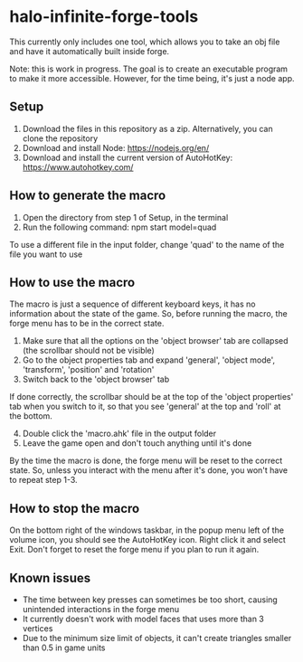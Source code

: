 # halo-infinite-forge-tools

This currently only includes one tool, which allows you to take an obj file and have it automatically built inside forge.

Note: this is work in progress. The goal is to create an executable program to make it more accessible. However, for the time being, it's just a node app.

## Setup
1. Download the files in this repository as a zip. Alternatively, you can clone the repository
2. Download and install Node: https://nodejs.org/en/
3. Download and install the current version of AutoHotKey: https://www.autohotkey.com/

## How to generate the macro
1. Open the directory from step 1 of Setup, in the terminal
2. Run the following command: npm start model=quad

To use a different file in the input folder, change 'quad' to the name of the file you want to use

## How to use the macro
The macro is just a sequence of different keyboard keys, it has no information about the state of the game. So, before running the macro, the forge menu has to be in the correct state.

1. Make sure that all the options on the 'object browser' tab are collapsed (the scrollbar should not be visible)
2. Go to the object properties tab and expand 'general', 'object mode', 'transform', 'position' and 'rotation'
3. Switch back to the 'object browser' tab

If done correctly, the scrollbar should be at the top of the 'object properties' tab when you switch to it, so that you see 'general' at the top and 'roll' at the bottom.

4. Double click the 'macro.ahk' file in the output folder
5. Leave the game open and don't touch anything until it's done

By the time the macro is done, the forge menu will be reset to the correct state. So, unless you interact with the menu after it's done, you won't have to repeat step 1-3.

## How to stop the macro
On the bottom right of the windows taskbar, in the popup menu left of the volume icon, you should see the AutoHotKey icon. Right click it and select Exit. Don't forget to reset the forge menu if you plan to run it again.

## Known issues
* The time between key presses can sometimes be too short, causing unintended interactions in the forge menu
* It currently doesn't work with model faces that uses more than 3 vertices
* Due to the minimum size limit of objects, it can't create triangles smaller than 0.5 in game units